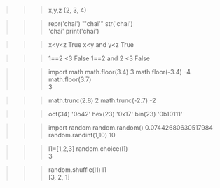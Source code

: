 > > > x,y,z
> > > (2, 3, 4)

> > > repr('chai')
> > > "'chai'"
> > > str('chai')  
> > > 'chai'
> > > print('chai')

> > > x<y<z
> > > True
> > > x<y and y<z
> > > True

> > > 1==2 <3
> > > False
> > > 1==2 and 2 <3
> > > False

> > > import math
> > > math.floor(3.4)
> > > 3
> > > math.floor(-3.4)
> > > -4
> > > math.floor(3.7)  
> > > 3

> > > math.trunc(2.8)
> > > 2
> > > math.trunc(-2.7)
> > > -2

> > > oct(34)
> > > '0o42'
> > > hex(23)
> > > '0x17'
> > > bin(23)
> > > '0b10111'

> > > import random
> > > random.random()
> > > 0.07442680630517984
> > > random.randint(1,10)
> > > 10

> > > l1=[1,2,3]
> > > random.choice(l1)  
> > > 3

> > > random.shuffle(l1)
> > > l1  
> > > [3, 2, 1]
